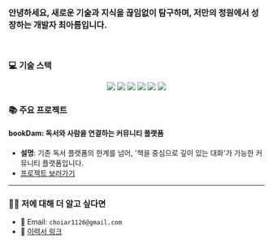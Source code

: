 ### 안녕하세요, 새로운 기술과 지식을 끊임없이 탐구하며, 저만의 정원에서 성장하는 개발자 최아름입니다.

<br>

### 💻 기술 스택

<p align="center">
  <img src="https://img.shields.io/badge/HTML5-E34F26?style=flat-square&logo=html5&logoColor=white"/>
  <img src="https://img.shields.io/badge/CSS3-1572B6?style=flat-square&logo=css3&logoColor=white"/>
  <img src="https://img.shields.io/badge/JavaScript-F7DF1E?style=flat-square&logo=javascript&logoColor=black"/>
  <img src="https://img.shields.io/badge/TypeScript-3178C6?style=flat-square&logo=typescript&logoColor=white"/>
  <img src="https://img.shields.io/badge/React-61DAFB?style=flat-square&logo=react&logoColor=black"/>
  <img src="https://img.shields.io/badge/Tailwind CSS-06B6D4?style=flat-square&logo=tailwindcss&logoColor=white"/>
</p>

### 📚 주요 프로젝트

#### bookDam: 독서와 사람을 연결하는 커뮤니티 플랫폼

- **설명**: 기존 독서 플랫폼의 한계를 넘어, '책을 중심으로 깊이 있는 대화'가 가능한 커뮤니티 플랫폼입니다.
- [프로젝트 보러가기](https://github.com/Haleychoioi/BookDam.git)

---

### 🙋‍♀️ 저에 대해 더 알고 싶다면

- 📧 Email: `choiar1126@gmail.com`
- 💼 [이력서 링크](https://veiled-bandicoot-517.notion.site/24f7e9968e8981cc92fac0a7dd652e2b?source=copy_link)
